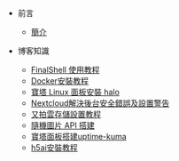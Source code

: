 - 前言
    - [簡介](zh-CHT/README.md)
    
- 博客知識
    - [FinalShell 使用教程](zh-CHT/articles/Knowledge/FinalShell-tutorial.md)
    - [Docker安裝教程](zh-CHT/articles/Knowledge/docker-install.md)
    - [寶塔 Linux 面板安裝 halo](zh-CHT/articles/Knowledge/bt-halo-linux.md)
    - [Nextcloud解決後台安全錯誤及設置警告](zh-CHT/articles/Knowledge/bt-nextcloud.md)
    - [又拍雲存儲設置教程](zh-CHT/articles/Knowledge/upyun.md)
    - [隨機圖片 API 搭建](zh-CHT/articles/Knowledge/api.md)
    - [寶塔面板搭建uptime-kuma](zh-CHT/articles/Knowledge/uptime-kuma.md)
    - [h5ai安裝教程](zh-CHT/articles/Knowledge/bt-h5ai.md)
